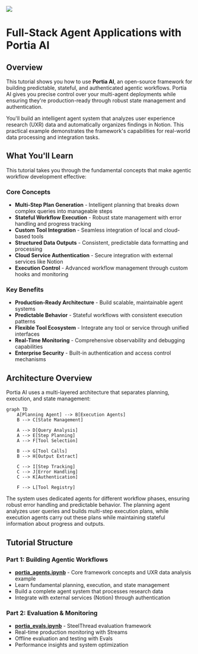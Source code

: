 ![](https://europe-west1-atp-views-tracker.cloudfunctions.net/working-analytics?notebook=tutorials--fullstack-agents-with-portia--readme)

# Full-Stack Agent Applications with Portia AI

## Overview

This tutorial shows you how to use **Portia AI**, an open-source framework for building predictable, stateful, and authenticated agentic workflows. Portia AI gives you precise control over your multi-agent deployments while ensuring they're production-ready through robust state management and authentication.

You'll build an intelligent agent system that analyzes user experience research (UXR) data and automatically organizes findings in Notion. This practical example demonstrates the framework's capabilities for real-world data processing and integration tasks.

## What You'll Learn

This tutorial takes you through the fundamental concepts that make agentic workflow development effective:

### Core Concepts
- **Multi-Step Plan Generation** - Intelligent planning that breaks down complex queries into manageable steps
- **Stateful Workflow Execution** - Robust state management with error handling and progress tracking
- **Custom Tool Integration** - Seamless integration of local and cloud-based tools
- **Structured Data Outputs** - Consistent, predictable data formatting and processing
- **Cloud Service Authentication** - Secure integration with external services like Notion
- **Execution Control** - Advanced workflow management through custom hooks and monitoring

### Key Benefits
- **Production-Ready Architecture** - Build scalable, maintainable agent systems
- **Predictable Behavior** - Stateful workflows with consistent execution patterns
- **Flexible Tool Ecosystem** - Integrate any tool or service through unified interfaces
- **Real-Time Monitoring** - Comprehensive observability and debugging capabilities
- **Enterprise Security** - Built-in authentication and access control mechanisms

## Architecture Overview

Portia AI uses a multi-layered architecture that separates planning, execution, and state management:

```mermaid
graph TD
    A[Planning Agent] --> B[Execution Agents]
    B --> C[State Management]
    
    A --> D[Query Analysis]
    A --> E[Step Planning]
    A --> F[Tool Selection]
    
    B --> G[Tool Calls]
    B --> H[Output Extract]
    
    C --> I[Step Tracking]
    C --> J[Error Handling]
    C --> K[Authentication]
    
    F --> L[Tool Registry]
```

The system uses dedicated agents for different workflow phases, ensuring robust error handling and predictable behavior. The planning agent analyzes user queries and builds multi-step execution plans, while execution agents carry out these plans while maintaining stateful information about progress and outputs.

## Tutorial Structure

### Part 1: Building Agentic Workflows
- **[portia_agents.ipynb](portia_agents.ipynb)** - Core framework concepts and UXR data analysis example
- Learn fundamental planning, execution, and state management
- Build a complete agent system that processes research data
- Integrate with external services (Notion) through authentication

### Part 2: Evaluation & Monitoring
- **[portia_evals.ipynb](portia_evals.ipynb)** - SteelThread evaluation framework
- Real-time production monitoring with Streams
- Offline evaluation and testing with Evals
- Performance insights and system optimization



